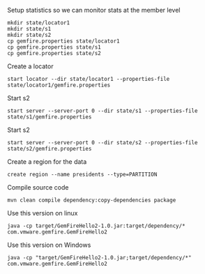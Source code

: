 Setup statistics so we can monitor stats at the member level
```
mkdir state/locator1
mkdir state/s1
mkdir state/s2
cp gemfire.properties state/locator1
cp gemfire.properties state/s1
cp gemfire.properties state/s2
```

Create a locator
```
start locator --dir state/locator1 --properties-file state/locator1/gemfire.properties
```
Start s2
```
start server --server-port 0 --dir state/s1 --properties-file state/s1/gemfire.properties
```

Start s2
```
start server --server-port 0 --dir state/s2 --properties-file state/s2/gemfire.properties
```

Create a region for the data
```
create region --name presidents --type=PARTITION
```

Compile source code
```
mvn clean compile dependency:copy-dependencies package
```

Use this version on linux
```text
java -cp target/GemFireHello2-1.0.jar:target/dependency/*  com.vmware.gemfire.GemFireHello2
```

Use this version on Windows
```text
java -cp "target/GemFireHello2-1.0.jar;target/dependency/*"  com.vmware.gemfire.GemFireHello2
```
